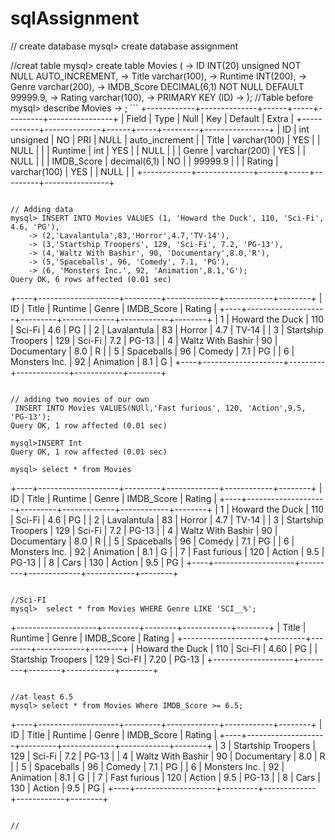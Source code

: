 # sqlAssignment

// create database
mysql> create database assignment

//creat table
mysql> create table Movies (
    -> ID INT(20) unsigned NOT NULL AUTO_INCREMENT,
    -> Title varchar(100),
    -> Runtime INT(200),
    -> Genre varchar(200),
    -> IMDB_Score DECIMAL(6,1) NOT NULL DEFAULT 99999.9,
    -> Rating varchar(100),
    -> PRIMARY KEY (ID)
    -> );
    //Table before
    mysql> describe Movies
    -> ;
    ```
+------------+--------------+------+-----+---------+----------------+
| Field      | Type         | Null | Key | Default | Extra          |
+------------+--------------+------+-----+---------+----------------+
| ID         | int unsigned | NO   | PRI | NULL    | auto_increment |
| Title      | varchar(100) | YES  |     | NULL    |                |
| Runtime    | int          | YES  |     | NULL    |                |
| Genre      | varchar(200) | YES  |     | NULL    |                |
| IMDB_Score | decimal(6,1) | NO   |     | 99999.9 |                |
| Rating     | varchar(100) | YES  |     | NULL    |                |
+------------+--------------+------+-----+---------+----------------+
```

// Adding data
mysql> INSERT INTO Movies VALUES (1, 'Howard the Duck', 110, 'Sci-Fi', 4.6, 'PG'),
    -> (2,'Lavalantula',83,'Horror',4.7,'TV-14'),
    -> (3,'Startship Troopers', 129, 'Sci-Fi', 7.2, 'PG-13'),
    -> (4,'Waltz With Bashir', 90, 'Documentary',8.0,'R'),
    -> (5,'Spaceballs', 96, 'Comedy', 7.1, 'PG'),
    -> (6, 'Monsters Inc.', 92, 'Animation',8.1,'G');
Query OK, 6 rows affected (0.01 sec)

```
+----+--------------------+---------+-------------+------------+--------+
| ID | Title              | Runtime | Genre       | IMDB_Score | Rating |
+----+--------------------+---------+-------------+------------+--------+
|  1 | Howard the Duck    |     110 | Sci-Fi      |        4.6 | PG     |
|  2 | Lavalantula        |      83 | Horror      |        4.7 | TV-14  |
|  3 | Startship Troopers |     129 | Sci-Fi      |        7.2 | PG-13  |
|  4 | Waltz With Bashir  |      90 | Documentary |        8.0 | R      |
|  5 | Spaceballs         |      96 | Comedy      |        7.1 | PG     |
|  6 | Monsters Inc.      |      92 | Animation   |        8.1 | G      |
+----+--------------------+---------+-------------+------------+--------+
```

// adding two movies of our own
 INSERT INTO Movies VALUES(NUll,'Fast furious', 120, 'Action',9.5, 'PG-13');
Query OK, 1 row affected (0.01 sec)

mysql>INSERT Int
Query OK, 1 row affected (0.01 sec)

mysql> select * from Movies
```
    
+----+--------------------+---------+-------------+------------+--------+
| ID | Title              | Runtime | Genre       | IMDB_Score | Rating |
+----+--------------------+---------+-------------+------------+--------+
|  1 | Howard the Duck    |     110 | Sci-Fi      |        4.6 | PG     |
|  2 | Lavalantula        |      83 | Horror      |        4.7 | TV-14  |
|  3 | Startship Troopers |     129 | Sci-Fi      |        7.2 | PG-13  |
|  4 | Waltz With Bashir  |      90 | Documentary |        8.0 | R      |
|  5 | Spaceballs         |      96 | Comedy      |        7.1 | PG     |
|  6 | Monsters Inc.      |      92 | Animation   |        8.1 | G      |
|  7 | Fast furious       |     120 | Action      |        9.5 | PG-13  |
|  8 | Cars               |     130 | Action      |        9.5 | PG     |
+----+--------------------+---------+-------------+------------+--------+
```

//Sci-FI
mysql>  select * from Movies WHERE Genre LIKE 'SCI__%';
```
+--------------------+---------+--------+------------+--------+
| Title              | Runtime | Genre  | IMDB_Score | Rating |
+--------------------+---------+--------+------------+--------+
| Howard the Duck    |     110 | Sci-FI |       4.60 | PG     |
| Startship Troopers |     129 | Sci-FI |       7.20 | PG-13  |
+--------------------+---------+--------+------------+--------+
```

//at least 6.5
mysql> select * from Movies Where IMDB_Score >= 6.5;
```

+----+--------------------+---------+-------------+------------+--------+
| ID | Title              | Runtime | Genre       | IMDB_Score | Rating |
+----+--------------------+---------+-------------+------------+--------+
|  3 | Startship Troopers |     129 | Sci-Fi      |        7.2 | PG-13  |
|  4 | Waltz With Bashir  |      90 | Documentary |        8.0 | R      |
|  5 | Spaceballs         |      96 | Comedy      |        7.1 | PG     |
|  6 | Monsters Inc.      |      92 | Animation   |        8.1 | G      |
|  7 | Fast furious       |     120 | Action      |        9.5 | PG-13  |
|  8 | Cars               |     130 | Action      |        9.5 | PG     |
+----+--------------------+---------+-------------+------------+--------+
```

//
